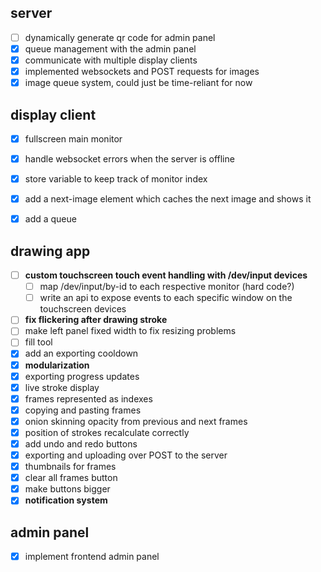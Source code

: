 
## server
- [ ] dynamically generate qr code for admin panel
- [x] queue management with the admin panel
- [x] communicate with multiple display clients
- [x] implemented websockets and POST requests for images
- [x] image queue system, could just be time-reliant for now

## display client
- [x] fullscreen main monitor
- [x] handle websocket errors when the server is offline
- [x] store variable to keep track of monitor index
- [x] add a next-image element which caches the next image and shows it 
- [x] add a queue


## drawing app
- [ ] **custom touchscreen touch event handling with /dev/input devices**
    - [ ] map /dev/input/by-id to each respective monitor (hard code?)
    - [ ] write an api to expose events to each specific window on the touchscreen devices

- [ ] **fix flickering after drawing stroke**
- [ ] make left panel fixed width to fix resizing problems
- [ ] fill tool
- [x] add an exporting cooldown
- [x] **modularization**
- [x] exporting progress updates
- [x] live stroke display
- [x] frames represented as indexes
- [x] copying and pasting frames
- [x] onion skinning opacity from previous and next frames
- [x] position of strokes recalculate correctly
- [x] add undo and redo buttons
- [x] exporting and uploading over POST to the server
- [x] thumbnails for frames
- [x] clear all frames button
- [x] make buttons bigger
- [x] **notification system**

## admin panel
- [x] implement frontend admin panel